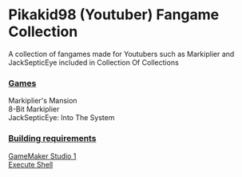 # Pikakid98 (Youtuber) Fangame Collection
A collection of fangames made for Youtubers such as Markiplier and JackSepticEye included in Collection Of Collections

### <b><u>Games</b></u>

Markiplier's Mansion
\
8-Bit Markiplier
\
JackSepticEye: Into The System

### <b><u>Building requirements</b></u>

[GameMaker Studio 1](https://gminstall.yoyogames.com/downloads/gm-studio/GMStudio-Installer-1.4.9999.exe)
\
[Execute Shell](https://marketplace.gamemaker.io/assets/575/execute-shell)
